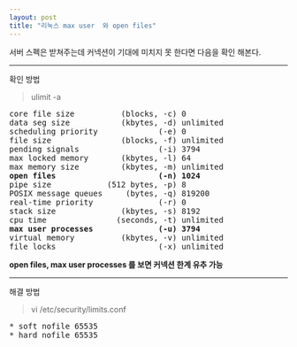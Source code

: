 ```yaml
---
layout: post
title: "리눅스 max user  와 open files"
---
```

서버 스펙은 받쳐주는데 커넥션이 기대에 미치지 못 한다면 다음을 확인 해본다.
***
확인 방법  
> ulimit -a
<pre>
core file size          (blocks, -c) 0  
data seg size           (kbytes, -d) unlimited  
scheduling priority             (-e) 0  
file size               (blocks, -f) unlimited  
pending signals                 (-i) 3794  
max locked memory       (kbytes, -l) 64  
max memory size         (kbytes, -m) unlimited  
<b>open files                      (-n) 1024</b>  
pipe size            (512 bytes, -p) 8  
POSIX message queues     (bytes, -q) 819200  
real-time priority              (-r) 0  
stack size              (kbytes, -s) 8192  
cpu time               (seconds, -t) unlimited  
<b>max user processes              (-u) 3794</b>  
virtual memory          (kbytes, -v) unlimited  
file locks                      (-x) unlimited
</pre>  

<b>open files, max user processes 를 보면 커넥션 한계 유추 가능</b>
***
해결 방법  
>vi /etc/security/limits.conf
<pre>
* soft nofile 65535  
* hard nofile 65535  
</pre>

